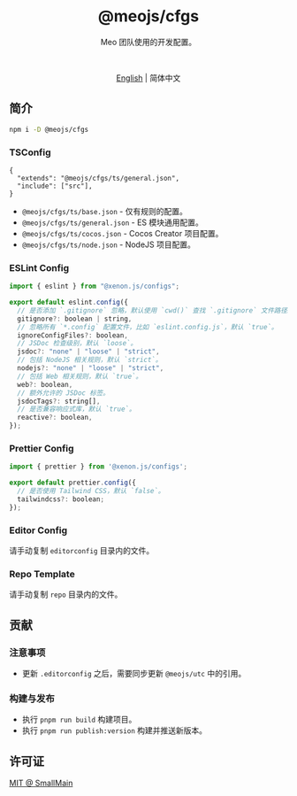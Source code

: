 <!-- <p align="center">
<img src="https://raw.githubusercontent.com/unocss/unocss/main/playground/public/icon-gray.svg" style="width:100px;" />
</p> -->

<h1 align="center">
@meojs/cfgs
</h1>

<p align="center">
Meo 团队使用的开发配置。
</p>

<!-- <br>
<p align="center">
<a href="https://unocss.dev/">Documentation</a> |
<a href="https://unocss.dev/play/">Playground</a>
</p>
<br> -->

<br>
<p align="center">
<a href="./README.md">English</a> |
<span>简体中文</span>
</p>

## 简介

```bash
npm i -D @meojs/cfgs
```

### TSConfig

```jsonc
{
  "extends": "@meojs/cfgs/ts/general.json",
  "include": ["src"],
}
```

- `@meojs/cfgs/ts/base.json` - 仅有规则的配置。
- `@meojs/cfgs/ts/general.json` - ES 模块通用配置。
- `@meojs/cfgs/ts/cocos.json` - Cocos Creator 项目配置。
- `@meojs/cfgs/ts/node.json` - NodeJS 项目配置。

### ESLint Config

```js
import { eslint } from "@xenon.js/configs";

export default eslint.config({
  // 是否添加 `.gitignore` 忽略，默认使用 `cwd()` 查找 `.gitignore` 文件路径。
  gitignore?: boolean | string,
  // 忽略所有 `*.config` 配置文件，比如 `eslint.config.js`，默认 `true`。
  ignoreConfigFiles?: boolean,
  // JSDoc 检查级别，默认 `loose`。
  jsdoc?: "none" | "loose" | "strict",
  // 包括 NodeJS 相关规则，默认 `strict`。
  nodejs?: "none" | "loose" | "strict",
  // 包括 Web 相关规则，默认 `true`。
  web?: boolean,
  // 额外允许的 JSDoc 标签。
  jsdocTags?: string[],
  // 是否兼容响应式库，默认 `true`。
  reactive?: boolean,
});
```

### Prettier Config

```js
import { prettier } from '@xenon.js/configs';

export default prettier.config({
  // 是否使用 Tailwind CSS，默认 `false`。
  tailwindcss?: boolean;
});
```

### Editor Config

请手动复制 `editorconfig` 目录内的文件。

### Repo Template

请手动复制 `repo` 目录内的文件。

<!-- ## Documentation

Read the [documentation](https://unocss.dev/) for more details. -->

<!-- ## Contributing

To get started contributing to the project, see the [Contributing Guide](./CONTRIBUTING.md). -->

## 贡献

### 注意事项

- 更新 `.editorconfig` 之后，需要同步更新 `@meojs/utc` 中的引用。

### 构建与发布

- 执行 `pnpm run build` 构建项目。
- 执行 `pnpm run publish:version` 构建并推送新版本。

## 许可证

[MIT @ SmallMain](./LICENSE)
